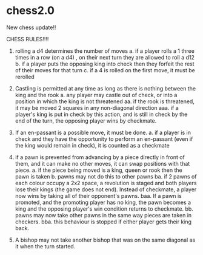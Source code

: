 # chess2.0
New chess update!!

CHESS RULES!!!!
1. rolling a d4 determines the number of moves
    a. if a player rolls a 1 three times in a row (on a d4) , on their next turn they are allowed to roll a d12
    b. if a player puts the opposing king into check then they forfeit the rest of their moves for that turn
    c. if a 4 is rolled on the first move, it must be rerolled

2. Castling is permitted at any time as long as there is nothing between the king and the rook
    a. any player may castle out of check, or into a position in which the king is not threatened
        aa. if the rook is threatened, it may be moved 2 squares in any non-diagonal direction
            aaa. if a player's king is put in check by this action, and is still in check by the end of the turn, the opposing player wins by checkmate.

3. If an en-passant is a possible move, it must be done.
    a. if a player is in check and they have the opportunity to perform an en-passant (even if the king would remain in check), it is counted as a checkmate

4. if a pawn is prevented from advancing by a piece directly in front of them, and it can make no other moves, it can swap positions with that piece.
    a. if the piece being moved is a king, queen or rook then the pawn is taken
    b. pawns may not do this to other pawns
        ba. if 2 pawns of each colour occupy a 2x2 space, a revolution is staged and both players lose their kings (the game does not end). Instead of checkmate, a player now wins by taking all of their opponent's pawns.
            baa. If a pawn is promoted, and the promoting player has no king, the pawn becomes a king and the opposing player's win condition returns to checkmate.
        bb. pawns may now take other pawns in the same way pieces are taken in checkers.
            bba. this behaviour is stopped if either player gets their king back.

5. A bishop may not take another bishop that was on the same diagonal as it when the turn started.
